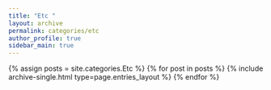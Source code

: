 ```yaml
---
title: "Etc "
layout: archive
permalink: categories/etc
author_profile: true
sidebar_main: true
---
```


{% assign posts = site.categories.Etc %}
{% for post in posts %} {% include archive-single.html type=page.entries_layout %} {% endfor %}
